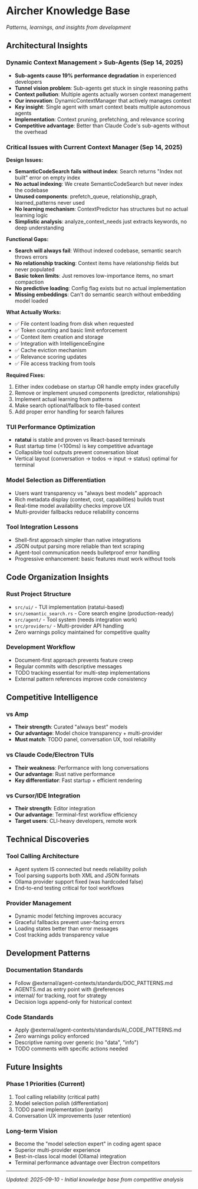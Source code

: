 # Aircher Knowledge Base

*Patterns, learnings, and insights from development*

## Architectural Insights

### Dynamic Context Management > Sub-Agents (Sep 14, 2025)
- **Sub-agents cause 19% performance degradation** in experienced developers
- **Tunnel vision problem**: Sub-agents get stuck in single reasoning paths
- **Context pollution**: Multiple agents actually worsen context management
- **Our innovation**: DynamicContextManager that actively manages context
- **Key insight**: Single agent with smart context beats multiple autonomous agents
- **Implementation**: Context pruning, prefetching, and relevance scoring
- **Competitive advantage**: Better than Claude Code's sub-agents without the overhead

### Critical Issues with Current Context Manager (Sep 14, 2025)
**Design Issues:**
- **SemanticCodeSearch fails without index**: Search returns "Index not built" error on empty index
- **No actual indexing**: We create SemanticCodeSearch but never index the codebase
- **Unused components**: prefetch_queue, relationship_graph, learned_patterns never used
- **No learning mechanism**: ContextPredictor has structures but no actual learning logic
- **Simplistic analysis**: analyze_context_needs just extracts keywords, no deep understanding

**Functional Gaps:**
- **Search will always fail**: Without indexed codebase, semantic search throws errors
- **No relationship tracking**: Context items have relationship fields but never populated
- **Basic token limits**: Just removes low-importance items, no smart compaction
- **No predictive loading**: Config flag exists but no actual implementation
- **Missing embeddings**: Can't do semantic search without embedding model loaded

**What Actually Works:**
- ✅ File content loading from disk when requested
- ✅ Token counting and basic limit enforcement
- ✅ Context item creation and storage
- ✅ Integration with IntelligenceEngine
- ✅ Cache eviction mechanism
- ✅ Relevance scoring updates
- ✅ File access tracking from tools

**Required Fixes:**
1. Either index codebase on startup OR handle empty index gracefully
2. Remove or implement unused components (predictor, relationships)
3. Implement actual learning from patterns
4. Make search optional/fallback to file-based context
5. Add proper error handling for search failures

### TUI Performance Optimization
- **ratatui** is stable and proven vs React-based terminals
- Rust startup time (<100ms) is key competitive advantage  
- Collapsible tool outputs prevent conversation bloat
- Vertical layout (conversation → todos → input → status) optimal for terminal

### Model Selection as Differentiation
- Users want transparency vs "always best models" approach
- Rich metadata display (context, cost, capabilities) builds trust
- Real-time model availability checks improve UX
- Multi-provider fallbacks reduce reliability concerns

### Tool Integration Lessons
- Shell-first approach simpler than native integrations
- JSON output parsing more reliable than text scraping
- Agent-tool communication needs bulletproof error handling
- Progressive enhancement: basic features must work without tools

## Code Organization Insights

### Rust Project Structure
- `src/ui/` - TUI implementation (ratatui-based)
- `src/semantic_search.rs` - Core search engine (production-ready)
- `src/agent/` - Tool system (needs integration work)
- `src/providers/` - Multi-provider API handling
- Zero warnings policy maintained for competitive quality

### Development Workflow
- Document-first approach prevents feature creep
- Regular commits with descriptive messages
- TODO tracking essential for multi-step implementations
- External pattern references improve code consistency

## Competitive Intelligence  

### vs Amp
- **Their strength**: Curated "always best" models
- **Our advantage**: Model choice transparency + multi-provider
- **Must match**: TODO panel, conversation UX, tool reliability

### vs Claude Code/Electron TUIs
- **Their weakness**: Performance with long conversations
- **Our advantage**: Rust native performance
- **Key differentiator**: Fast startup + efficient rendering

### vs Cursor/IDE Integration
- **Their strength**: Editor integration
- **Our advantage**: Terminal-first workflow efficiency
- **Target users**: CLI-heavy developers, remote work

## Technical Discoveries

### Tool Calling Architecture
- Agent system IS connected but needs reliability polish
- Tool parsing supports both XML and JSON formats
- Ollama provider support fixed (was hardcoded false)
- End-to-end testing critical for tool workflows

### Provider Management
- Dynamic model fetching improves accuracy
- Graceful fallbacks prevent user-facing errors
- Loading states better than error messages
- Cost tracking adds transparency value

## Development Patterns

### Documentation Standards
- Follow @external/agent-contexts/standards/DOC_PATTERNS.md
- AGENTS.md as entry point with @references
- internal/ for tracking, root for strategy
- Decision logs append-only for historical context

### Code Standards  
- Apply @external/agent-contexts/standards/AI_CODE_PATTERNS.md
- Zero warnings policy enforced
- Descriptive naming over generic (no "data", "info")
- TODO comments with specific actions needed

## Future Insights

### Phase 1 Priorities (Current)
1. Tool calling reliability (critical path)
2. Model selection polish (differentiation)  
3. TODO panel implementation (parity)
4. Conversation UX improvements (user retention)

### Long-term Vision
- Become the "model selection expert" in coding agent space
- Superior multi-provider experience
- Best-in-class local model (Ollama) integration
- Terminal performance advantage over Electron competitors

---

*Updated: 2025-09-10 - Initial knowledge base from competitive analysis*
